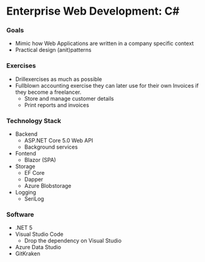 # Enterprise Web Development: C#

### Goals
- Mimic how Web Applications are written in a company specific context
- Practical design (anit)patterns

### Exercises
- Drillexercises as much as possible
- Fullblown accounting exercise they can later use for their own Invoices if they become a freelancer.
  - Store and manage customer details
  - Print reports and invoices

### Technology Stack
- Backend
  - ASP.NET Core 5.0 Web API
  - Background services
- Fontend
  - Blazor (SPA)
- Storage
  - EF Core 
  - Dapper
  - Azure Blobstorage 
- Logging
  - SeriLog

### Software
- .NET 5
- Visual Studio Code
  - Drop the dependency on Visual Studio
- Azure Data Studio
- GitKraken
